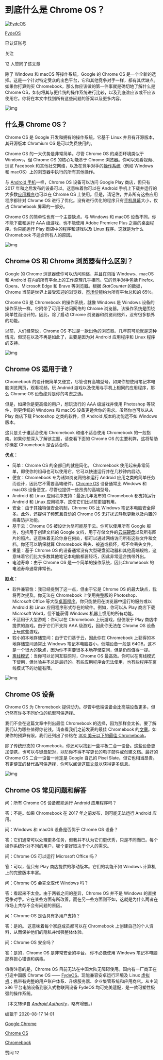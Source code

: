 # 到底什么是 Chrome OS？

[![FydeOS](https://pic2.zhimg.com/v2-0917a1cbf2684f88bad26e5ba5888bdf_xs.jpg?source=172ae18b)](https://www.zhihu.com/org/fydeos)

[FydeOS](https://www.zhihu.com/org/fydeos)[](https://www.zhihu.com/question/48510028)

已认证账号

关注

12 人赞同了该文章

除了 Windows 和 macOS 等操作系统，Google 的 Chrome OS 是一个全新的选择。这是一个针对特定受众的出色平台，它和其他竞争对手一样，都有其优缺点。如果你打算购买 Chromebook，那么你应该做的第一件事就是确切地了解什么是 Chrome OS，如何将其与更传统的操作系统进行比较，以及到底谁应该或不应该使用它。你将在本文中找到所有这些问题的答案以及更多内容。

![img](https://pic3.zhimg.com/80/v2-f6625674752b210d0db027d219a8442a_1440w.jpg)

## 什么是 Chrome OS？

Chrome OS 是 Google 开发和拥有的操作系统。它基于 Linux 并且有开源版本，其开源版本 Chromium OS 是可以免费使用的。

Chrome OS 的一大优势是非常简单。尽管 Chrome OS 的桌面环境类似于 Windows，但 Chrome OS 的核心功能基于 Chrome 浏览器。你可以观看视频、浏览 Facebook 和其他社交网络，以及在竞争对手的[操作系统](https://www.zhihu.com/search?q=操作系统&search_source=Entity&hybrid_search_source=Entity&hybrid_search_extra={"sourceType"%3A"article"%2C"sourceId"%3A169828368})（例如 Windows 和 macOS）上的浏览器中执行的所有其他操作。

与 [Android 手机](https://www.zhihu.com/search?q=Android+手机&search_source=Entity&hybrid_search_source=Entity&hybrid_search_extra={"sourceType"%3A"article"%2C"sourceId"%3A169828368})一样，Chrome OS 设备可以访问 Google Play 商店，但只有 2017 年和之后发布的设备可以。这意味着你可以在 Android 手机上下载并运行的大多数[应用程序](https://www.zhihu.com/search?q=应用程序&search_source=Entity&hybrid_search_source=Entity&hybrid_search_extra={"sourceType"%3A"article"%2C"sourceId"%3A169828368})也可以在 Chrome OS 上使用。但是，请记住，并非所有这些应用程序都针对 Chrome OS 进行了优化。没有进行优化的程序只有[手机屏幕](https://www.zhihu.com/search?q=手机屏幕&search_source=Entity&hybrid_search_source=Entity&hybrid_search_extra={"sourceType"%3A"article"%2C"sourceId"%3A169828368})大小，仅占 Chromebook 屏幕的一部分。

Chrome OS 的简单性也有一个主要缺点。与 Windows 和 macOS 设备不同，你不能下载和运行 AAA 级游戏，也不能使用 Adobe Premiere Plus 之类的桌面程序。你只能运行 Play 商店中的程序和游戏以及 Linux 程序。这就是为什么 Chromebook 不适合所有人的原因。

![img](https://pic1.zhimg.com/80/v2-3654a60b115c2d2e8676d2fbfff89f30_1440w.jpg)

## Chrome OS 和 Chrome 浏览器有什么区别？

Google 的 Chrome 浏览器使你可以访问网络，并且在包括 Windows、macOS 和 Android 在内的所有平台上的工作原理几乎相同。它的竞争对手包括 Firefox、Opera、Microsoft Edge 和 Brave 等浏览器。根据 *StatCounter* 的数据，Chrome 当前是世界上最受欢迎的浏览器，[市场份额](https://www.zhihu.com/search?q=市场份额&search_source=Entity&hybrid_search_source=Entity&hybrid_search_extra={"sourceType"%3A"article"%2C"sourceId"%3A169828368})约为所有平台总和的 65％。

Chrome OS 是 Chromebook 的操作系统，就像 Windows 是 Windows 设备的操作系统一样。它附带了可用于访问网络的 Chrome 浏览器。该操作系统是围绕简单性而设计的，因此，除了启动 Chrome 浏览器和浏览网络外，没有很多额外的功能。

以前，人们经常说，Chrome OS 不过是一款出色的浏览器。几年前可能就是这种情况，但现在以及不再是如此了，主要是因为对 Android 应用程序和 Linux 程序的支持。

![img](https://pic4.zhimg.com/80/v2-17cbedacfc580c1471d51ac9d1474bc3_1440w.jpg)

## Chrome OS 适用于谁？

Chromebook 的设计既简单又便宜，尽管也有高端型号。如果你想使用笔记本电脑浏览网页，观看视频，玩 Android 游戏以及使用与手机上相同的应用程序，那么 Chrome OS 设备绝对是你的考虑之选。

但是，如果你是更高级的用户，想玩流行的 AAA 级游戏并使用 Photoshop 等软件，则更传统的 Windows 和 macOS 设备更适合你的需求。虽然你也可以从从 Play 商店下载 Photoshop 之类的软件，但 Android 版本的功能远不如 Windows 版本。

这只是关于谁适合使用 Chromebook 和谁不适合使用 Chromebook 的一般指南。如果你想深入了解该主题，请查看下面的 Chrome OS 的主要利弊，这将帮助你确定 Chromebook 是否适合你。

**优点：**

- 简单：Chrome OS 的全部目的就是简化。 Chromebook 使用起来非常简单，即使你的祖母也可以使用它。它可以快速运行并在几秒钟内启动。
- 便宜：Chromebook 专为诸如浏览网络和运行 Android 应用之类的简单任务而设计，因此它不需要高端硬件。[Chrome OS](https://www.zhihu.com/search?q=Chrome+OS&search_source=Entity&hybrid_search_source=Entity&hybrid_search_extra={"sourceType"%3A"article"%2C"sourceId"%3A169828368}) 设备通常比 Windows 和 macOS 设备便宜，尽管也提供一些昂贵的高端型号。
- Android 和 Linux 应用程序支持：最近几年发布的 Chromebook 都支持运行 Android 和 Linux 应用程序，这使它们比以前更加有用。
- 安全：由于其独特但安全机制，Chrome OS 比 Windows 笔记本电脑安全得多。此外，还提供了频繁且自动的 Chrome OS 无打扰式静默更新以及内置的病毒防护功能。
- 基于云：Chrome OS 被设计为尽可能基于云。你可以使用所有 Google 服务，包括用于创建文档的 Google 文档，用于存储文件的[云端硬盘](https://www.zhihu.com/search?q=云端硬盘&search_source=Entity&hybrid_search_source=Entity&hybrid_search_extra={"sourceType"%3A"article"%2C"sourceId"%3A169828368})以及所有图片的照片。这意味着无论你身在何处，都可以通过网络访问所有这些文件和文档。你还可以确保就算 Chromebook 丢失、被盗或损坏，都不会丢失文件。
- 重量：基于 Chrome OS 的设备通常没有大型硬盘驱动器和其他高端规格，这意味着它们比大多数其他笔记本电脑都要轻巧，因此非常适合携带外出。
- 电池寿命：由于 Chrome OS 是一个简单的操作系统，因此Chromebook 的电池寿命通常非常长。

**缺点：**

- 软件兼容性：我已经提到了这一点，但由于它是 Chrome OS 的最大缺点，我将再次提及。你无法在 Chromebook 上使用完整版的 Photoshop、Microsoft Office 等大型[桌面程序](https://www.zhihu.com/search?q=桌面程序&search_source=Entity&hybrid_search_source=Entity&hybrid_search_extra={"sourceType"%3A"article"%2C"sourceId"%3A169828368})。你只能使用在浏览器中运行的服务或以 Android 和 Linux 应用程序形式存在的软件。例如，你可以从 Play 商店下载 Microsoft Word，但不能获得 Windows 机器上惯用的所有功能。
- 不适用于大型游戏：你可以在 Chromebook 上玩游戏，但仅限于 Play 商店中提供的游戏。由于它们不支持 AAA 级游戏，因此你无法在 Chrome OS 设备上玩这些游戏。
- 较小的本地存储空间：由于它们基于云，因此你在 Chromebook 上获得的本地存储空间通常比 Windows 笔记本电脑要小，低端设备一般是 64GB。这不是一个很大的缺点，因为你不需要很多本地存储空间，但是仍然值得一提。
- [离线模式](https://www.zhihu.com/search?q=离线模式&search_source=Entity&hybrid_search_source=Entity&hybrid_search_extra={"sourceType"%3A"article"%2C"sourceId"%3A169828368})：当你可以访问互联网时，Chrome OS 最高效。你可以在离线模式下使用，但体验并不总是最好的。有些应用程序会无法使用，也有些程序在离线模式下的功能有限。

![img](https://pic1.zhimg.com/80/v2-9cfd9ca2a6a56275d95ee8a90431be4c_1440w.jpg)

## Chrome OS 设备

Chrome OS 为 Chromebook 提供动力。尽管中低端设备会比高端设备更多，但仍然有许多不同价位的机型可供选择。

我们不会在这篇文章中列出最佳 Chromebook 的选择，因为那样会太长。要了解我们认为哪些值得你花钱，请查看我们之前发表的最佳 Chromebook 的[文章](https://link.zhihu.com/?target=https%3A//www.androidauthority.com/best-chromebooks-677777/)。如果你的预算有限，我们还列出了价格在 [300 美元以下的最佳 Chromebook](https://link.zhihu.com/?target=https%3A//www.androidauthority.com/best-chromebooks-under-300-1110679/)。

除了传统形态的 Chromebook，你还可以找到一些平板二合一设备。这些设备更加便携，也可以与键盘配对，以防你不得不写更长的电子邮件或创建文档。最好的 Chrome OS 二合一设备一肯定是 Google 自己的 Pixel Slate，但它也相当昂贵。有更便宜的替代品可供选择，你可以阅读[这篇文章](https://link.zhihu.com/?target=https%3A//www.androidauthority.com/best-chromebook-tablets-1101643/)以获得更多信息。

![img](https://pic3.zhimg.com/80/v2-245aa8248b0284eaa390b13310e077f6_1440w.jpg)

## Chrome OS 常见问题和解答

问：所有 Chrome OS 设备都能运行 Android 应用程序吗？

答：不是。如果 Chromebook 在 2017 年之前发布，则可能无法运行 Android 应用。

问：Windows 和 macOS 设备是否优于 Chrome OS 设备？

答：它们通常可以处理更多任务，但我并不认为它们更优秀，只是不同而已。每个操作系统针对不同的用户，哪个更好取决于个人的需求。

问：Chrome OS 可以运行 Microsoft Office 吗？

答：可以，但只有 Play 商店提供的移动版本。它们的功能不如 Windows 计算机上的完整版本丰富。

问：Chrome OS 会完全取代 Windows 吗？

答：看起来不太会。由于两者之间的差异，Chrome OS 并不是 Windows 的直接竞争对手。它在某些方面有所改善，而在另一些方面则不如，这就是为什么两者在市场上共存不会有问题的原因。

问：Chrome OS 是否具有多用户支持？

答：是的。 这意味着每个家庭成员都可以在 Chromebook 上创建自己的个人资料，从而保护他们的隐私并增强整体体验。

问：Chrome OS 安全吗？

答：是的，Chrome OS 是非常安全的平台。 你不必像使用 Windows 笔记本电脑那样担心错误和病毒。

值得注意的是，Chrome OS 目前无法在中国大陆无障碍使用。国内有一厂商正在打造中国版 Chrome OS —— [FydeOS](https://link.zhihu.com/?target=https%3A//fydeos.com/)。现能兼容安卓运行环境及 Linux [虚拟机](https://www.zhihu.com/search?q=虚拟机&search_source=Entity&hybrid_search_source=Entity&hybrid_search_extra={"sourceType"%3A"article"%2C"sourceId"%3A169828368})；携带有完整的用户账户体系、升级服务器、企业集管系统和应用商店。从主流 x86 平台电脑设备到嵌入式物联网设备 FydeOS 均可完美适配，是一款可塑性极强的操作系统。

（本文转译自 *[Android Authority](https://link.zhihu.com/?target=https%3A//www.androidauthority.com/what-is-chrome-os-1137371/)*，略有增删。）

编辑于 2020-08-17 14:01

[Google Chrome](https://www.zhihu.com/topic/19550523)

[Chrome OS](https://www.zhihu.com/topic/19550535)

[Chromebook](https://www.zhihu.com/topic/19591928)

赞同 12